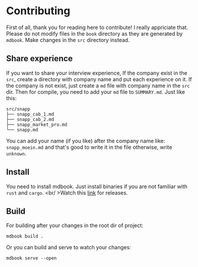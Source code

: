 # Contributing

First of all, thank you for reading here to contribute! I really appriciate that. <br />
Please do not modify files in the `book` directory as they are generated by `mdbook`. Make changes in the `src` directory instead.

## Share experience
If you want to share your interview experience, If the company exist in the `src`, create a directory with company name and put each experience on it.
If the company is not exist, just create a `md` file with company name in the `src` dir. Then for compile, you need to add your `md` file to `SUMMARY.md`.
Just like this:
```
src/snapp
├── snapp_cab_1.md
├── snapp_cab_2.md
├── snapp_market_pro.md
└── snapp.md
```
You can add your name (if you like) after the company name like: `snapp_moein.md` and that's good to write it in the file otherwise, write `unknown`.

## Install
You need to install mdbook. Just install binaries if you are not familiar with `rust` and `cargo`.
<br/ >Watch this [link](https://github.com/rust-lang/mdBook/releases) for releases.

## Build
For building after your changes in the root dir of project:
```
mdbook build .

```

Or you can build and serve to watch your changes:

```
mdbook serve --open

```
